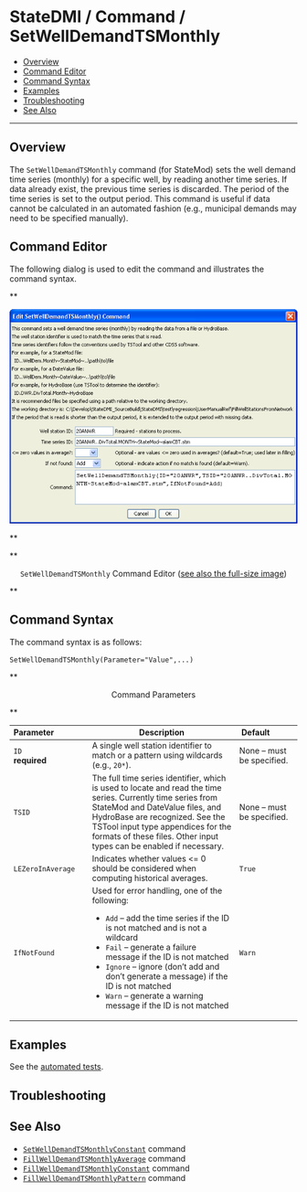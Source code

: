 # StateDMI / Command / SetWellDemandTSMonthly #

* [Overview](#overview)
* [Command Editor](#command-editor)
* [Command Syntax](#command-syntax)
* [Examples](#examples)
* [Troubleshooting](#troubleshooting)
* [See Also](#see-also)

-------------------------

## Overview ##

The `SetWellDemandTSMonthly` command (for StateMod)
sets the well demand time series (monthly) for a specific well, by reading another time series.
If data already exist, the previous time series is discarded.
The period of the time series is set to the output period.
This command is useful if data cannot be calculated in an automated fashion (e.g., municipal demands may need to be specified manually).

## Command Editor ##

The following dialog is used to edit the command and illustrates the command syntax.

**<p style="text-align: center;">
![SetWellDemandTSMonthly](SetWellDemandTSMonthly.png)
</p>**

**<p style="text-align: center;">
`SetWellDemandTSMonthly` Command Editor (<a href="../SetWellDemandTSMonthly.png">see also the full-size image</a>)
</p>**

## Command Syntax ##

The command syntax is as follows:

```text
SetWellDemandTSMonthly(Parameter="Value",...)
```
**<p style="text-align: center;">
Command Parameters
</p>**

| **Parameter**&nbsp;&nbsp;&nbsp;&nbsp;&nbsp;&nbsp;&nbsp;&nbsp;&nbsp;&nbsp;&nbsp;&nbsp;&nbsp;&nbsp; | **Description** | **Default**&nbsp;&nbsp;&nbsp;&nbsp;&nbsp;&nbsp;&nbsp;&nbsp;&nbsp;&nbsp; |
| --------------|-----------------|----------------- |
| `ID`<br>**required** | A single well station identifier to match or a pattern using wildcards (e.g., `20*`). | None – must be specified. |
| `TSID` | The full time series identifier, which is used to locate and read the time series.  Currently time series from StateMod and DateValue files, and HydroBase are recognized.  See the TSTool input type appendices for the formats of these files.  Other input types can be enabled if necessary. | None – must be specified. |
| `LEZeroInAverage` | Indicates whether values <= 0 should be considered when computing historical averages. | `True` |
| `IfNotFound` | Used for error handling, one of the following:<ul><li>`Add` – add the time series if the ID is not matched and is not a wildcard</li><li>`Fail` – generate a failure message if the ID is not matched</li><li>	`Ignore` – ignore (don’t add and don’t generate a message) if the ID is not matched</li><li>`Warn` – generate a warning message if the ID is not matched</li></ul> | `Warn` |

## Examples ##

See the [automated tests](https://github.com/OpenCDSS/cdss-app-statedmi-test/tree/master/test/regression/commands/SetWellDemandTSMonthly).

## Troubleshooting ##

## See Also ##

* [`SetWellDemandTSMonthlyConstant`](../SetWellDemandTSMonthlyConstant/SetWellDemandTSMonthlyConstant.md) command
* [`FillWellDemandTSMonthlyAverage`](../FillWellDemandTSMonthlyAverage/FillWellDemandTSMonthlyAverage.md) command
* [`FillWellDemandTSMonthlyConstant`](../FillWellDemandTSMonthlyConstant/FillWellDemandTSMonthlyConstant.md) command
* [`FillWellDemandTSMonthlyPattern`](../FillWellDemandTSMonthlyPattern/FillWellDemandTSMonthlyPattern.md) command
